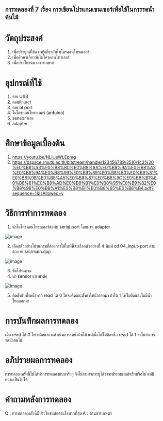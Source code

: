 ## การทดลองที่ 7 เรื่อง การเขียนโปรแกมเซนเซอร์เพื่อใช้ในการรดน้ำต้นไม้
# วัตถุประสงค์
1. เพื่อประยุกต์ใช้ความรู้เกี่ยวกับไมโครคอนโทรลเลอร์
2. เพื่อศึกษาเกี่ยวกับไมโครคอนโทรเลอร์
3. เพื่อประโยชน์ทางการเกษตร
# อุปกรณ์ที่ใช้
1. สาย USB
2. คอมพิวเตอร์
3. serial port
4. ไมโครคอนโทรลเลอร์ (arduino)
5. sensor แสง
6. adapter
# ศึกษาข้อมูลเบื้องต้น
1. https://youtu.be/NLIUsWLEpmg
2. https://dspace.rmutk.ac.th/bitstream/handle/123456789/2510/143%20%E0%B8%A3%E0%B8%B0%E0%B8%9A%E0%B8%9A%E0%B8%A3%E0%B8%94%E0%B8%99%E0%B9%89%E0%B8%B3%E0%B9%81%E0%B8%9B%E0%B8%A5%E0%B8%87%E0%B8%9C%E0%B8%B1%E0%B8%81%E0%B8%AD%E0%B8%B1%E0%B8%95%E0%B9%82%E0%B8%99%E0%B8%A1%E0%B8%B1%E0%B8%95%E0%B8%B4.pdf?sequence=1&isAllowed=y
# วิธีการทำการทดลอง
1. นำไมโครคอนโทรลเลอร์ต่อกับ serial port โดยผ่าน adapter

![image](https://user-images.githubusercontent.com/80881207/112422318-44c56d00-8d63-11eb-90fb-11d682444c21.png)

2. เลือกตัวอย่างโปรแกรมที่ต้องการใช้ในที่นี้จะเลือกตัวอย่างที่ 4 พิมพ์ cd 04_Input-port ตามด้วย vi src/main.cpp

![image](https://user-images.githubusercontent.com/80881207/112422324-4a22b780-8d63-11eb-9ae1-c58fc1533614.png)
 
3. รันโปรแกรม
4. นำ sensor แสงมาต่อ
 
 ![image](https://user-images.githubusercontent.com/80881207/112422345-50b12f00-8d63-11eb-852c-90434d5bf849.png)
 
 5. ติดตั้งกับที่รดน้ำหาก read ได้ 0 ไฟจะติดและตั้งค่าให้น้ำออกมา ถ้าได้ 1 ไฟไม่ติดและไม่มีน้ำไหลออกมา

# การบันทึกผลการทดลอง
เมื่อ read ได้ 0 ไฟจะติดและจะดำเนินการรดน้ำต้นไม้ แต่เมื่อไฟไม่ติดหรือ read ได้ 1 จะไม่ทำการรดน้ำต้นไม้
# อภิปรายผลการทดลอง
การทดลองครั้งนี้ไม่ได้ทำการทดลองแบบจริงๆ จึงไม่สามารถระบุได้ว่าจะประสบผลสำเร็จหรือไม่ แต่มีความเป็นไปได้
# คำถามหลังการทดลอง
Q : การทดลองครั้งนี้มีประโยชน์ต่อด้านใดมากที่สุด 
A : ด้านการเกษตร 



